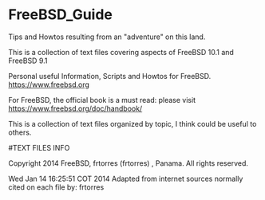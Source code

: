 # FreeBSD_Guide

Tips and Howtos resulting from an "adventure" on this land.
    
This is a collection of text files covering aspects of FreeBSD 10.1 and FreeBSD 9.1
        
Personal useful Information, Scripts and Howtos for FreeBSD. https://www.freebsd.org

For FreeBSD, the official book is a must read: please visit  https://www.freebsd.org/doc/handbook/

This is a collection of text files organized by topic, I think could be useful to others.

#TEXT FILES INFO

Copyright 2014 FreeBSD, frtorres (frtorres) , Panama. All rights reserved.

Wed Jan 14 16:25:51 COT 2014 Adapted from internet sources normally cited on each file by: frtorres


